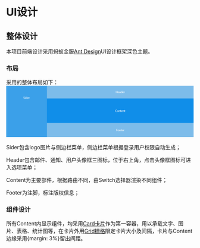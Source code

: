 # UI设计

## 整体设计

本项目前端设计采用蚂蚁金服[Ant Design](https://ant.design/index-cn)UI设计框架深色主题。

### 布局

采用的整体布局如下：![项目整体布局](../image/layout.png)

Sider包含logo图片与侧边栏菜单，侧边栏菜单根据登录用户权限自动生成；

Header包含邮件、通知、用户头像框三图标，位于右上角，点击头像框图标可进入选项菜单；

Content为主要部件，根据路由不同，由Switch选择器渲染不同组件；

Footer为注脚，标注版权信息；

### 组件设计

所有Content内显示组件，均采用[Card卡片](https://ant.design/components/card-cn/)作为第一容器，用以承载文字、图片、表格、统计图等，在卡片外用[Grid栅格](https://ant.design/components/grid-cn/)限定卡片大小及间隔，卡片与Content边缘采用{margin: 3%}留出间距。